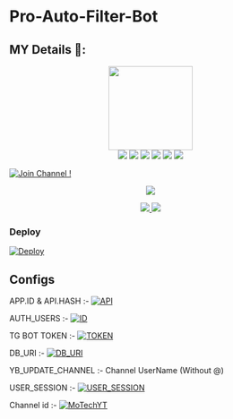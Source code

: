 # Pro-Auto-Filter-Bot

## MY Details 👤:

<p align="middle">
<img src="https://telegra.ph/file/02edc63667bee3ecb44a2.jpg" width="150" height="150"><br>
<img src="https://badgen.net/badge/Nᴀᴍᴇ/Yukawa-Beats/FF33FF?icon=awesome&labelColor=0080FF"></a>
<img src="https://badgen.net/badge/Sᴋɪʟʟs/NO/purple?icon=terminal&labelColor=red"></a>
<a href="https://telegram.dog/ybdemochannel"><img src="https://img.shields.io/badge/Tᴇʟᴇɢʀᴀᴍ-Lɪɴᴋ-blue.svg?logo=telegram"></a>
<a href="https://github.com/Yukawa-Beats"><img src="https://badgen.net/badge/Fᴏʟʟᴏᴡ%20Oɴ%20/Gɪᴛʜᴜʙ/80FF00?icon=github&labelColor=black"></a>
<a href="https://www.youtube.com/channel/UCnI4WI9dFLez9GmMi54EyEA"><img src="https://img.shields.io/badge/Yᴏᴜᴛᴜʙᴇ-Cʜᴀɴɴᴇʟ-FF3333.svg?logo=youtube&logoColor=FF3333"></a>
<a href="https://Instagram.com/yukawa_beats"><img src="https://badgen.net/badge/Fᴏʟʟᴏᴡ%20Oɴ%20/Iɴsᴛᴀɢʀᴀᴍ/80FF00?icon=Instagram&labelColor=black"></a>
<p align="left">
</p>                                                           

[![Join Channel !](https://badgen.net/badge/🔊%20Jᴏɪɴ%20/Cʜᴀɴɴᴇʟ/Black)](https://telegram.dog/ybdemochannel)

<p align="center">
  <a href="https://www.python.org">
    <img src="http://ForTheBadge.com/images/badges/made-with-python.svg">
  </a>
</p>
<p align="center">
  <a href="https://github.com/Yukawa-Beats/Pro-Auto-Filter-Bot-V2/stargazers">
    <img src="https://img.shields.io/github/stars/Yukawa-Beats/Pro-Auto-Filter-Bot-V2?style=social">

  </a>
  
  <a href="https://github.com/Yukawa-beats/Pro-Auto-Filter-Bot-V2/fork">
    <img src="https://img.shields.io/github/forks/yukawa-Beats/Pro-Auto-Filter-Bot-V2?label=Fork&style=social">

  </a>  
</p>

### Deploy

[![Deploy](https://www.herokucdn.com/deploy/button.svg)](https://heroku.com/deploy?template=https://github.com/Yukawa-Beats/Pro-Auto-Filter-Bot-V2)


## Configs

APP.ID & API.HASH :- [![API](https://img.shields.io/badge/Click-Here-red?style=flat&logo=telegram)](https://my.telegram.org/auth)

AUTH_USERS :- [![ID](https://img.shields.io/badge/Click-Here-red?style=flat&logo=telegram)](https://telegram.dog/MissRose_bot)

TG BOT TOKEN :- [![TOKEN](https://img.shields.io/badge/Click-Here-red?style=flat&logo=telegram)](https://telegram.dog/BotFather) 

DB_URI :- [![DB_URI](https://img.shields.io/badge/Click-Here-red?style=flat&logo=mongodb)](https://www.mongodb.com/cloud/atlas/lp/try2-in?utm_source=google&utm_campaign=gs_apac_india_search_core_brand_atlas_mobile&utm_term=mongodb&utm_medium=cpc_paid_search&utm_ad=e&utm_ad_campaign_id=12564980858&gclid=CjwKCAjwx6WDBhBQEiwA_dP8rcft9hLV9WxyBV4c1VMZfdmMVi9mifPxBPVbZDnhGBbQhs8rwqXQ8xoC6U8QAvD_BwE)

YB_UPDATE_CHANNEL :- Channel UserName (Without @)

USER_SESSION :- [![USER_SESSION](https://img.shields.io/badge/Click-Here-red?style=flat&logo=telegram)](https://repl.it/@prgofficial/String-Gen)

Channel id :- [![MoTechYT](https://img.shields.io/badge/Click-Here-red?style=flat&logo=telegram)](https://telegram.dog/ChannelIDHEXbot)

